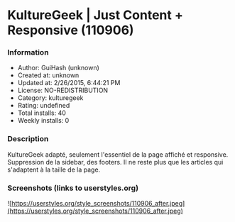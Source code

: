 # KultureGeek | Just Content + Responsive (110906)

### Information
- Author: GuiHash (unknown)
- Created at: unknown
- Updated at: 2/26/2015, 6:44:21 PM
- License: NO-REDISTRIBUTION
- Category: kulturegeek
- Rating: undefined
- Total installs: 40
- Weekly installs: 0


### Description
KultureGeek adapté, seulement l'essentiel de la page affiché et responsive.
Suppression de la sidebar, des footers. Il ne reste plus que les articles qui s'adaptent à la taille de la page.


### Screenshots (links to userstyles.org)
![https://userstyles.org/style_screenshots/110906_after.jpeg](https://userstyles.org/style_screenshots/110906_after.jpeg)


